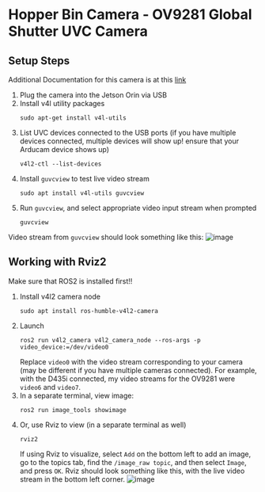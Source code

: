 # Hopper Bin Camera - OV9281 Global Shutter UVC Camera

## Setup Steps

Additional Documentation for this camera is at this [link](https://docs.arducam.com/UVC-Camera/Appilcation-Note/External-Trigger-Mode/OV9281-Global-Shutter/)

1. Plug the camera into the Jetson Orin via USB
2. Install v4l utility packages
   ```shell
   sudo apt-get install v4l-utils
   ```
3. List UVC devices connected to the USB ports (if you have multiple devices connected, multiple devices will show up! ensure that your Arducam device shows up)
   ```shell
   v4l2-ctl --list-devices
   ```
4. Install `guvcview` to test live video stream
   ```shell
   sudo apt install v4l-utils guvcview
   ```
5. Run `guvcview`, and select appropriate video input stream when prompted
   ```shell
   guvcview
   ```

Video stream from `guvcview` should look something like this:
![image](https://github.com/user-attachments/assets/fa1b3acb-0d29-44aa-ac1e-05a45e21245b)

## Working with Rviz2

Make sure that ROS2 is installed first!!

1. Install v4l2 camera node
   ```shell
   sudo apt install ros-humble-v4l2-camera
   ```
2. Launch
   ```shell
   ros2 run v4l2_camera v4l2_camera_node --ros-args -p video_device:=/dev/video0
   ```
   Replace `video0` with the video stream corresponding to your camera (may be different if you have multiple cameras connected). For example, with the D435i connected, my video streams for the OV9281 were `video6` and `video7`.
3. In a separate terminal, view image:
   ```shell
   ros2 run image_tools showimage
   ```
4. Or, use Rviz to view (in a separate terminal as well)
   ```shell
   rviz2
   ```
   If using Rviz to visualize, select `Add` on the bottom left to add an image, go to the topics tab, find the `/image_raw topic`, and then select `Image`, and press `OK`. Rviz should look something like this, with the live video stream in the bottom left corner.
   ![image](https://github.com/user-attachments/assets/8a2dbb1c-2fd5-427f-aab5-51034c868484)



